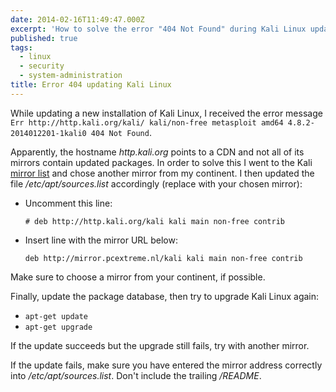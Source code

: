 ```yaml
---
date: 2014-02-16T11:49:47.000Z
excerpt: 'How to solve the error "404 Not Found" during Kali Linux updates:'
published: true
tags:
  - linux
  - security
  - system-administration
title: Error 404 updating Kali Linux
---
```

While updating a new installation of Kali Linux, I received the error message `Err http://http.kali.org/kali/ kali/non-free metasploit amd64 4.8.2-2014012201-1kali0 404 Not Found`.

Apparently, the hostname _http.kali.org_ points to a CDN and not all of its mirrors contain updated packages. In order to solve this I went to the Kali [mirror list](https://http.kali.org/README.mirrorlist) and chose another mirror from my continent. I then updated the file _/etc/apt/sources.list_ accordingly (replace with your chosen mirror):

* Uncomment this line:

  ```text
  # deb http://http.kali.org/kali kali main non-free contrib
  ```

* Insert line with the mirror URL below:
  
  ```text
  deb http://mirror.pcextreme.nl/kali kali main non-free contrib
  ```

Make sure to choose a mirror from your continent, if possible.

Finally, update the package database, then try to upgrade Kali Linux again:

* `apt-get update`
* `apt-get upgrade`

If the update succeeds but the upgrade still fails, try with another mirror.

If the update fails, make sure you have entered the mirror address correctly into _/etc/apt/sources.list_. Don't include the trailing _/README_.
